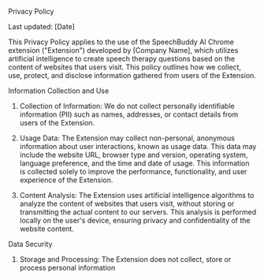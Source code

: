 Privacy Policy

Last updated: [Date]

This Privacy Policy applies to the use of the SpeechBuddy AI Chrome extension ("Extension") developed by [Company Name], which utilizes artificial intelligence to create speech therapy questions based on the content of websites that users visit. This policy outlines how we collect, use, protect, and disclose information gathered from users of the Extension.

Information Collection and Use

1. Collection of Information:
   We do not collect personally identifiable information (PII) such as names, addresses, or contact details from users of the Extension.

2. Usage Data:
   The Extension may collect non-personal, anonymous information about user interactions, known as usage data. This data may include the website URL, browser type and version, operating system, language preference, and the time and date of usage. This information is collected solely to improve the performance, functionality, and user experience of the Extension.

3. Content Analysis:
   The Extension uses artificial intelligence algorithms to analyze the content of websites that users visit, without storing or transmitting the actual content to our servers. This analysis is performed locally on the user's device, ensuring privacy and confidentiality of the website content.

Data Security

1. Storage and Processing:
   The Extension does not collect, store or process personal information
